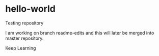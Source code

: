 # hello-world
Testing repository

I am working on branch readme-edits and this will later be merged into master repository.

Keep Learning
